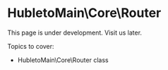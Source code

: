 # HubletoMain\Core\Router

This page is under development. Visit us later.

Topics to cover:
  * HubletoMain\Core\Router class
